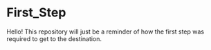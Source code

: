# First_Step
Hello! This repository will just be a reminder of how the first step was required to get to the destination.

